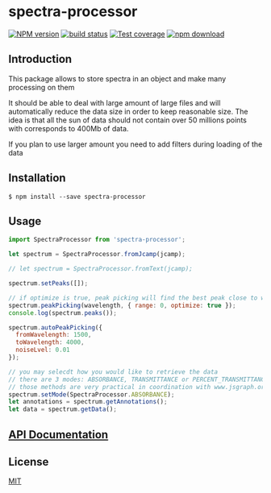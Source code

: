 # spectra-processor

[![NPM version][npm-image]][npm-url]
[![build status][travis-image]][travis-url]
[![Test coverage][codecov-image]][codecov-url]
[![npm download][download-image]][download-url]

## Introduction

This package allows to store spectra in an object and make many processing on them

It should be able to deal with large amount of large files and will automatically reduce the data
size in order to keep reasonable size. The idea is that all the sun of data should not contain
over 50 millions points with corresponds to 400Mb of data.

If you plan to use larger amount you need to add filters during loading of the data

## Installation

`$ npm install --save spectra-processor`

## Usage

```js
import SpectraProcessor from 'spectra-processor';

let spectrum = SpectraProcessor.fromJcamp(jcamp);

// let spectrum = SpectraProcessor.fromText(jcamp);

spectrum.setPeaks([]);

// if optimize is true, peak picking will find the best peak close to wavelength
spectrum.peakPicking(wavelength, { range: 0, optimize: true });
console.log(spectrum.peaks());

spectrum.autoPeakPicking({
  fromWavelength: 1500,
  toWavelength: 4000,
  noiseLvel: 0.01
});

// you may selecdt how you would like to retrieve the data
// there are 3 modes: ABSORBANCE, TRANSMITTANCE or PERCENT_TRANSMITTANCE
// those methods are very practical in coordination with www.jsgraph.org
spectrum.setMode(SpectraProcessor.ABSORBANCE);
let annotations = spectrum.getAnnotations();
let data = spectrum.getData();
```

## [API Documentation](https://cheminfo.github.io/spectra-processor/)

## License

[MIT](./LICENSE)

[npm-image]: https://img.shields.io/npm/v/spectra-processor.svg?style=flat-square
[npm-url]: https://www.npmjs.com/package/spectra-processor
[travis-image]: https://img.shields.io/travis/cheminfo/spectra-processor/master.svg?style=flat-square
[travis-url]: https://travis-ci.org/cheminfo/spectra-processor
[codecov-image]: https://img.shields.io/codecov/c/github/cheminfo/spectra-processor.svg?style=flat-square
[codecov-url]: https://codecov.io/gh/cheminfo/spectra-processor
[download-image]: https://img.shields.io/npm/dm/spectra-processor.svg?style=flat-square
[download-url]: https://www.npmjs.com/package/spectra-processor
